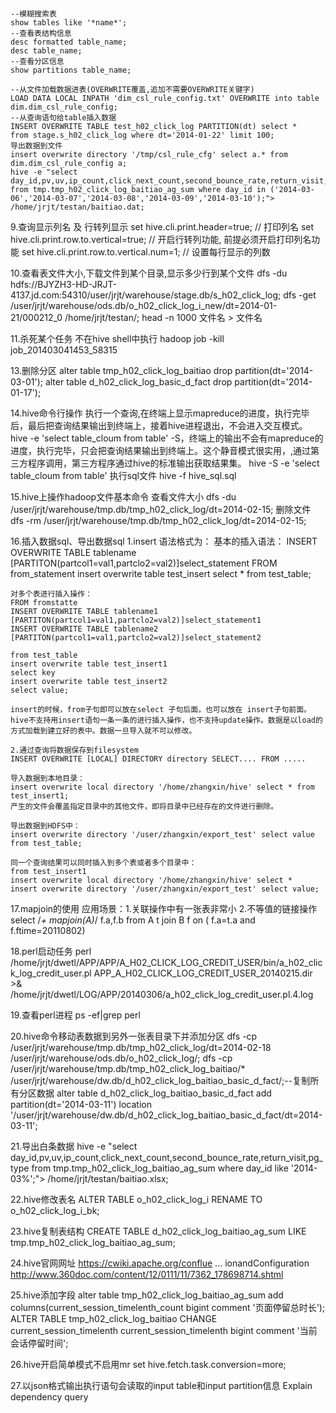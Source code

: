 #### 

```  
--模糊搜索表
show tables like '*name*';
--查看表结构信息
desc formatted table_name;
desc table_name;
--查看分区信息
show partitions table_name;
```  

```  
--从文件加载数据进表(OVERWRITE覆盖,追加不需要OVERWRITE关键字)
LOAD DATA LOCAL INPATH 'dim_csl_rule_config.txt' OVERWRITE into table dim.dim_csl_rule_config;
--从查询语句给table插入数据
INSERT OVERWRITE TABLE test_h02_click_log PARTITION(dt) select *
from stage.s_h02_click_log where dt='2014-01-22' limit 100;
导出数据到文件
insert overwrite directory '/tmp/csl_rule_cfg' select a.* from dim.dim_csl_rule_config a;
hive -e "select day_id,pv,uv,ip_count,click_next_count,second_bounce_rate,return_visit,pg_type from tmp.tmp_h02_click_log_baitiao_ag_sum where day_id in ('2014-03-06','2014-03-07','2014-03-08','2014-03-09','2014-03-10');"> /home/jrjt/testan/baitiao.dat;
```  

9.查询显示列名 及 行转列显示
  set hive.cli.print.header=true; // 打印列名
  set hive.cli.print.row.to.vertical=true; // 开启行转列功能, 前提必须开启打印列名功能
  set hive.cli.print.row.to.vertical.num=1; // 设置每行显示的列数

10.查看表文件大小,下载文件到某个目录,显示多少行到某个文件
   dfs -du hdfs://BJYZH3-HD-JRJT-4137.jd.com:54310/user/jrjt/warehouse/stage.db/s_h02_click_log;
   dfs -get /user/jrjt/warehouse/ods.db/o_h02_click_log_i_new/dt=2014-01-21/000212_0 /home/jrjt/testan/;
   head -n 1000 文件名 > 文件名

11.杀死某个任务  不在hive shell中执行
   hadoop job -kill job_201403041453_58315


13.删除分区
   alter table tmp_h02_click_log_baitiao drop partition(dt='2014-03-01');
   alter table d_h02_click_log_basic_d_fact drop partition(dt='2014-01-17');


14.hive命令行操作
   执行一个查询,在终端上显示mapreduce的进度，执行完毕后，最后把查询结果输出到终端上，接着hive进程退出，不会进入交互模式。
   hive -e 'select table_cloum from table'
   -S，终端上的输出不会有mapreduce的进度，执行完毕，只会把查询结果输出到终端上。这个静音模式很实用，,通过第三方程序调用，第三方程序通过hive的标准输出获取结果集。
   hive -S -e 'select table_cloum from table'
   执行sql文件
   hive -f hive_sql.sql

15.hive上操作hadoop文件基本命令
    查看文件大小
    dfs -du /user/jrjt/warehouse/tmp.db/tmp_h02_click_log/dt=2014-02-15;
    删除文件
    dfs -rm /user/jrjt/warehouse/tmp.db/tmp_h02_click_log/dt=2014-02-15;

16.插入数据sql、导出数据sql
    1.insert 语法格式为：
    基本的插入语法：
    INSERT OVERWRITE TABLE tablename [PARTITON(partcol1=val1,partclo2=val2)]select_statement FROM from_statement
    insert overwrite table test_insert select * from test_table;

    对多个表进行插入操作：
    FROM fromstatte
    INSERT OVERWRITE TABLE tablename1 [PARTITON(partcol1=val1,partclo2=val2)]select_statement1
    INSERT OVERWRITE TABLE tablename2 [PARTITON(partcol1=val1,partclo2=val2)]select_statement2

    from test_table                     
    insert overwrite table test_insert1
    select key
    insert overwrite table test_insert2
    select value;

    insert的时候，from子句即可以放在select 子句后面，也可以放在 insert子句前面。
    hive不支持用insert语句一条一条的进行插入操作，也不支持update操作。数据是以load的方式加载到建立好的表中。数据一旦导入就不可以修改。

    2.通过查询将数据保存到filesystem
    INSERT OVERWRITE [LOCAL] DIRECTORY directory SELECT.... FROM .....

    导入数据到本地目录：
    insert overwrite local directory '/home/zhangxin/hive' select * from test_insert1;
    产生的文件会覆盖指定目录中的其他文件，即将目录中已经存在的文件进行删除。

    导出数据到HDFS中：
    insert overwrite directory '/user/zhangxin/export_test' select value from test_table;

    同一个查询结果可以同时插入到多个表或者多个目录中：
    from test_insert1
    insert overwrite local directory '/home/zhangxin/hive' select *
    insert overwrite directory '/user/zhangxin/export_test' select value;

17.mapjoin的使用 应用场景：1.关联操作中有一张表非常小 2.不等值的链接操作
    select /*+ mapjoin(A)*/ f.a,f.b from A t join B f  on ( f.a=t.a and f.ftime=20110802)

18.perl启动任务
   perl /home/jrjt/dwetl/APP/APP/A_H02_CLICK_LOG_CREDIT_USER/bin/a_h02_click_log_credit_user.pl
   APP_A_H02_CLICK_LOG_CREDIT_USER_20140215.dir >& /home/jrjt/dwetl/LOG/APP/20140306/a_h02_click_log_credit_user.pl.4.log

19.查看perl进程
   ps -ef|grep perl

20.hive命令移动表数据到另外一张表目录下并添加分区
   dfs -cp /user/jrjt/warehouse/tmp.db/tmp_h02_click_log/dt=2014-02-18 /user/jrjt/warehouse/ods.db/o_h02_click_log/;
   dfs -cp /user/jrjt/warehouse/tmp.db/tmp_h02_click_log_baitiao/* /user/jrjt/warehouse/dw.db/d_h02_click_log_baitiao_basic_d_fact/;--复制所有分区数据
   alter table d_h02_click_log_baitiao_basic_d_fact add partition(dt='2014-03-11') location '/user/jrjt/warehouse/dw.db/d_h02_click_log_baitiao_basic_d_fact/dt=2014-03-11';

21.导出白条数据
    hive -e "select day_id,pv,uv,ip_count,click_next_count,second_bounce_rate,return_visit,pg_type from tmp.tmp_h02_click_log_baitiao_ag_sum where day_id like '2014-03%';"> /home/jrjt/testan/baitiao.xlsx;

22.hive修改表名
    ALTER TABLE o_h02_click_log_i RENAME TO o_h02_click_log_i_bk;

23.hive复制表结构
   CREATE TABLE d_h02_click_log_baitiao_ag_sum LIKE tmp.tmp_h02_click_log_baitiao_ag_sum;


24.hive官网网址
   https://cwiki.apache.org/conflue ... ionandConfiguration
   http://www.360doc.com/content/12/0111/11/7362_178698714.shtml

25.hive添加字段
   alter table tmp_h02_click_log_baitiao_ag_sum add columns(current_session_timelenth_count bigint comment '页面停留总时长');
   ALTER TABLE tmp_h02_click_log_baitiao CHANGE current_session_timelenth current_session_timelenth bigint comment '当前会话停留时间';

26.hive开启简单模式不启用mr
   set hive.fetch.task.conversion=more;

27.以json格式输出执行语句会读取的input table和input partition信息
   Explain dependency query  
